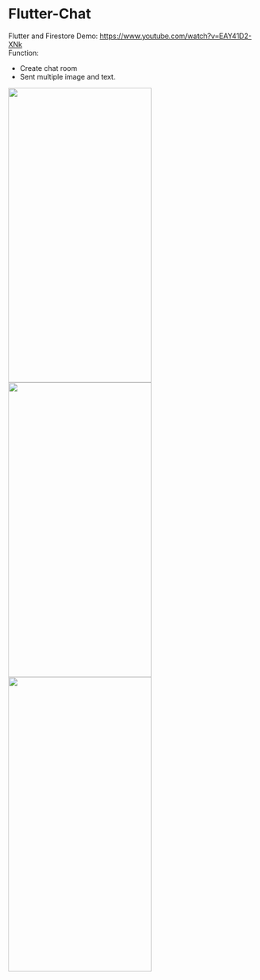 # Flutter-Chat
Flutter and Firestore
Demo: https://www.youtube.com/watch?v=EAY41D2-XNk 
<br>
Function:
  * Create chat room
  * Sent multiple image and text.
<img src =https://user-images.githubusercontent.com/53823983/83999307-aa8b6880-a98c-11ea-8da1-e55b151c991d.png width = "288" height="592">
<img src =https://user-images.githubusercontent.com/53823983/83999324-b4ad6700-a98c-11ea-9f09-27123533dd8d.png width = "288" height="592">
<img src =https://user-images.githubusercontent.com/53823983/83999379-d3abf900-a98c-11ea-93f1-5e3e5bfa3cef.png width = "288" height="592">

